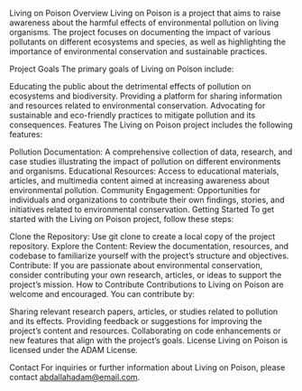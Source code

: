 Living on Poison
Overview
Living on Poison is a project that aims to raise awareness about the harmful effects of environmental pollution on living organisms. The project focuses on documenting the impact of various pollutants on different ecosystems and species, as well as highlighting the importance of environmental conservation and sustainable practices.

Project Goals
The primary goals of Living on Poison include:

Educating the public about the detrimental effects of pollution on ecosystems and biodiversity.
Providing a platform for sharing information and resources related to environmental conservation.
Advocating for sustainable and eco-friendly practices to mitigate pollution and its consequences.
Features
The Living on Poison project includes the following features:

Pollution Documentation: A comprehensive collection of data, research, and case studies illustrating the impact of pollution on different environments and organisms.
Educational Resources: Access to educational materials, articles, and multimedia content aimed at increasing awareness about environmental pollution.
Community Engagement: Opportunities for individuals and organizations to contribute their own findings, stories, and initiatives related to environmental conservation.
Getting Started
To get started with the Living on Poison project, follow these steps:

Clone the Repository: Use git clone to create a local copy of the project repository.
Explore the Content: Review the documentation, resources, and codebase to familiarize yourself with the project’s structure and objectives.
Contribute: If you are passionate about environmental conservation, consider contributing your own research, articles, or ideas to support the project’s mission.
How to Contribute
Contributions to Living on Poison are welcome and encouraged. You can contribute by:

Sharing relevant research papers, articles, or studies related to pollution and its effects.
Providing feedback or suggestions for improving the project’s content and resources.
Collaborating on code enhancements or new features that align with the project’s goals.
License
Living on Poison is licensed under the ADAM License.

Contact
For inquiries or further information about Living on Poison, please contact abdallahadam@email.com.

